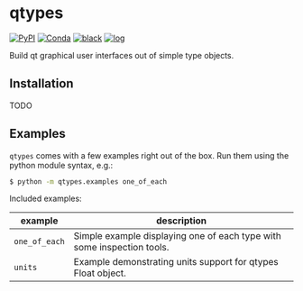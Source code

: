 # qtypes

[![PyPI](https://img.shields.io/pypi/v/qtypes)](https://pypi.org/project/qtypes)
[![Conda](https://img.shields.io/conda/vn/conda-forge/qtypes)](https://anaconda.org/conda-forge/qtypes)
[![black](https://img.shields.io/badge/code--style-black-black)](https://black.readthedocs.io/)
[![log](https://img.shields.io/badge/change-log-informational)](https://gitlab.com/yaq/qtypes/-/blob/main/CHANGELOG.md)

Build qt graphical user interfaces out of simple type objects.

## Installation

TODO

## Examples

`qtypes` comes with a few examples right out of the box.
Run them using the python module syntax, e.g.:

```bash
$ python -m qtypes.examples one_of_each
```

Included examples:

| example       | description                                                            |
| ------------- | ---------------------------------------------------------------------- |
| `one_of_each` | Simple example displaying one of each type with some inspection tools. |
| `units`       | Example demonstrating units support for qtypes Float object.           |
